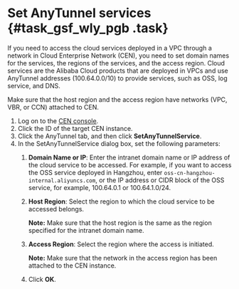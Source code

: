 # Set AnyTunnel services {#task_gsf_wly_pgb .task}

If you need to access the cloud services deployed in a VPC through a network in Cloud Enterprise Network \(CEN\), you need to set domain names for the services, the regions of the services, and the access region. Cloud services are the Alibaba Cloud products that are deployed in VPCs and use AnyTunnel addresses \(100.64.0.0/10\) to provide services, such as OSS, log service, and DNS.

Make sure that the host region and the access region have networks \(VPC, VBR, or CCN\) attached to CEN.

1.  Log on to the [CEN console](https://partners-intl.aliyun.com/login-required#/cbn).
2.  Click the ID of the target CEN instance.
3.  Click the AnyTunnel tab, and then click **SetAnyTunnelService**.
4.  In the SetAnyTunnelService dialog box, set the following parameters: 
    1.  **Domain Name or IP**: Enter the intranet domain name or IP address of the cloud service to be accessed. For example, if you want to access the OSS service deployed in Hangzhou, enter `oss-cn-hangzhou-internal.aliyuncs.com`, or the IP address or CIDR block of the OSS service, for example, 100.64.0.1 or 100.64.1.0/24.
    2.  **Host Region**: Select the region to which the cloud service to be accessed belongs. 

        **Note:** Make sure that the host region is the same as the region specified for the intranet domain name.

    3.  **Access Region**: Select the region where the access is initiated. 

        **Note:** Make sure that the network in the access region has been attached to the CEN instance.

    4.  Click **OK**.

